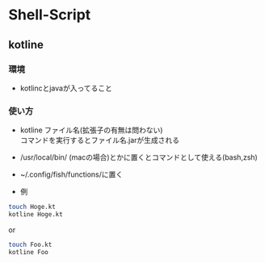 # Shell-Script

## kotline
### 環境
- kotlincとjavaが入ってること

### 使い方  
- kotline ファイル名(拡張子の有無は問わない)  
  コマンドを実行するとファイル名.jarが生成される

- /usr/local/bin/ (macの場合)とかに置くとコマンドとして使える(bash,zsh)  
- ~/.config/fish/functions/に置く  

- 例  

```bash
touch Hoge.kt
kotline Hoge.kt
```

or  

```bash
touch Foo.kt
kotline Foo
```
